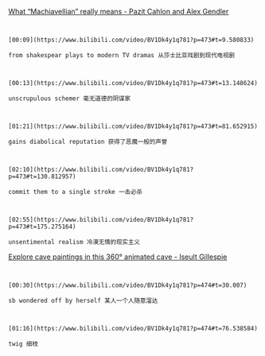 [What “Machiavellian” really means - Pazit Cahlon and Alex Gendler](https://www.bilibili.com/video/BV1Dk4y1q781?p=473)

```ad-note


[00:09](https://www.bilibili.com/video/BV1Dk4y1q781?p=473#t=9.580833)

from shakespear plays to modern TV dramas 从莎士比亚戏剧到现代电视剧

```

```ad-note


[00:13](https://www.bilibili.com/video/BV1Dk4y1q781?p=473#t=13.148624)

unscrupulous schemer 毫无道德的阴谋家

```

```ad-note


[01:21](https://www.bilibili.com/video/BV1Dk4y1q781?p=473#t=81.652915)

gains diabolical reputation 获得了恶魔一般的声誉

```

```ad-note


[02:10](https://www.bilibili.com/video/BV1Dk4y1q781?p=473#t=130.812957)

commit them to a single stroke 一击必杀

```

```ad-note


[02:55](https://www.bilibili.com/video/BV1Dk4y1q781?p=473#t=175.275164)

unsentimental realism 冷漠无情的现实主义

```


[Explore cave paintings in this 360° animated cave - Iseult Gillespie](https://www.bilibili.com/video/BV1Dk4y1q781?p=474)

```ad-note


[00:30](https://www.bilibili.com/video/BV1Dk4y1q781?p=474#t=30.007)

sb wondered off by herself 某人一个人随意溜达

```

```ad-note


[01:16](https://www.bilibili.com/video/BV1Dk4y1q781?p=474#t=76.538584)

twig 细枝

```